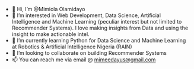 - 👋 Hi, I’m @Mimiola Olamidayo
- 👀 I’m interested in Web Development, Data Science, Artificial Intelligence and Machine Learning (peculiar interest but not limited to Recommender Systems). I love making insights from Data and using the insight to make actionable intel.
- 🌱 I’m currently learning Python for Data Science and Machine Learning at Robotics & Artificial Intelligence Nigeria (RAIN)
- 💞️ I’m looking to collaborate on building Recommender Systems 
- 📫 You can reach me via email @ mimeedayus@gmail.com

<!---
Mimiola17/Mimiola17 is a ✨ special ✨ repository because its `README.md` (this file) appears on your GitHub profile.
You can click the Preview link to take a look at your changes.
--->
